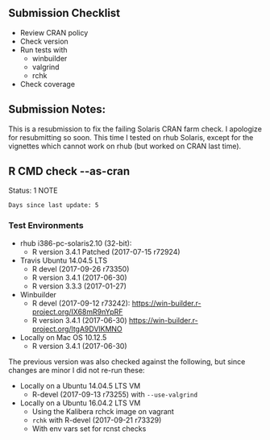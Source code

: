 ## Submission Checklist

* Review CRAN policy
* Check version
* Run tests with
    * winbuilder
    * valgrind
    * rchk
* Check coverage

## Submission Notes:

This is a resubmission to fix the failing
Solaris CRAN farm check.  I apologize for
resubmitting so soon.  This time I tested
on rhub Solaris, except for the vignettes
which cannot work on rhub (but worked on
CRAN last time).

## R CMD check --as-cran

Status: 1 NOTE

    Days since last update: 5

### Test Environments

* rhub i386-pc-solaris2.10 (32-bit):
    * R version 3.4.1 Patched (2017-07-15 r72924)
* Travis Ubuntu 14.04.5 LTS
    * R devel (2017-09-26 r73350)
    * R version 3.4.1 (2017-06-30)
    * R version 3.3.3 (2017-01-27)
* Winbuilder
    * R devel (2017-09-12 r73242):
      https://win-builder.r-project.org/IX68mR9nYpRF
    * R version 3.4.1 (2017-06-30)
      https://win-builder.r-project.org/ltgA9DVlKMNO
* Locally on Mac OS 10.12.5
    * R version 3.4.1 (2017-06-30)

The previous version was also checked against
the following, but since changes are minor I did
not re-run these:

* Locally on a Ubuntu 14.04.5 LTS VM
    * R-devel (2017-09-13 r73255) with
      `--use-valgrind`
* Locally on a Ubuntu 16.04.2 LTS VM
    * Using the Kalibera rchck image on vagrant
    * `rchk` with R-devel (2017-09-21 r73329)
    * With env vars set for rcnst checks

